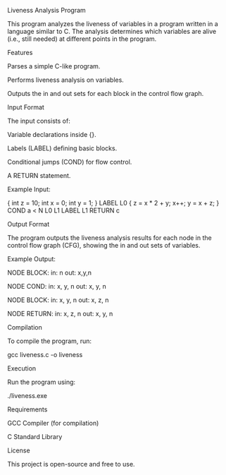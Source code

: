 Liveness Analysis Program

This program analyzes the liveness of variables in a program written in a language similar to C. The analysis determines which variables are alive (i.e., still needed) at different points in the program.

Features

Parses a simple C-like program.

Performs liveness analysis on variables.

Outputs the in and out sets for each block in the control flow graph.

Input Format

The input consists of:

Variable declarations inside {}.

Labels (LABEL) defining basic blocks.

Conditional jumps (COND) for flow control.

A RETURN statement.

Example Input:

{
    int z = 10;
    int x = 0;
    int y = 1;
}
LABEL L0
{
    z = x * 2 + y;
    x++;
    y = x + z;
}
COND a < N L0 L1
LABEL L1
RETURN c

Output Format

The program outputs the liveness analysis results for each node in the control flow graph (CFG), showing the in and out sets of variables.

Example Output:

NODE BLOCK:
in: n
out: x,y,n

NODE COND:
in: x, y, n
out: x, y, n

NODE BLOCK:
in: x, y, n
out: x, z, n

NODE RETURN:
in: x, z, n
out: x, y, n

Compilation

To compile the program, run:

gcc liveness.c -o liveness

Execution

Run the program using:

./liveness.exe

Requirements

GCC Compiler (for compilation)

C Standard Library

License

This project is open-source and free to use.
